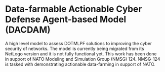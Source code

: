# Data-farmable Actionable Cyber Defense Agent-based Model (DACDAM)

A high level model to assess DOTMLPF solutions to improving the cyber security of networks. The model is currently being migrated from its NetLogo version and it is not fully functional yet. This work has been done in support of NATO Modeling and Simulation Group (NMSG) 124. NMSG-124 is tasked with demonstrating actionable data-farming in support of NATO.
